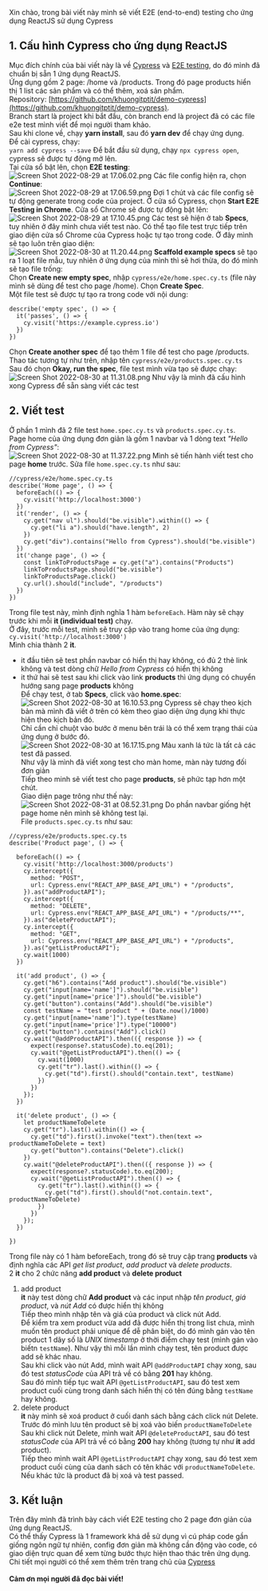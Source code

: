 Xin chào, trong bài viết này mình sẽ viết E2E (end-to-end) testing cho ứng dụng ReactJS sử dụng Cypress
## 1. Cấu hình Cypress cho ứng dụng ReactJS
Mục đích chính của bài viết này là về [Cypress](https://www.cypress.io/) và [E2E testing](https://katalon.com/resources-center/blog/end-to-end-e2e-testing), do đó mình đã chuẩn bị sẵn 1 ứng dụng ReactJS.<br>
Ứng dụng gồm 2 page: /home và /products. Trong đó page products hiển thị 1 list các sản phẩm và có thể thêm, xoá sản phẩm.<br>
Repository: [https://github.com/khuongitptit/demo-cypress](https://github.com/khuongitptit/demo-cypress). <br>
Branch start là project khi bắt đầu, còn branch end là project đã có các file e2e test mình viết để mọi người tham khảo.<br>
Sau khi clone về, chạy **yarn install**, sau đó **yarn dev** để chạy ứng dụng.<br>
Để cài cypress, chạy:<br>
`yarn add cypress --save`
Để bắt đầu sử dụng, chạy `npx cypress open`, cypress sẽ được tự động mở lên. <br>
Tại cửa sổ bật lên, chọn **E2E testing**:<br>
![Screen Shot 2022-08-29 at 17.06.02.png](https://images.viblo.asia/e83b46a6-9af1-4a1b-bbb0-386b135d7bee.png)
Các file config hiện ra, chọn **Continue**:<br>
![Screen Shot 2022-08-29 at 17.06.59.png](https://images.viblo.asia/1d68d2f5-8e15-47f4-9d25-27dd24f905ce.png)
Đợi 1 chút và các file config sẽ tự động generate trong code của project. Ở cửa số Cypress, chọn **Start E2E Testing in Chrome**. Cửa sổ Chrome sẽ được tự động bật lên:<br>
![Screen Shot 2022-08-29 at 17.10.45.png](https://images.viblo.asia/cc3c819b-4f27-4bb4-a2ba-41e8796dc57c.png)
Các test sẽ hiện ở tab **Specs**, tuy nhiên ở đây mình chưa viết test nào. Có thể tạo file test trực tiếp trên giao diện cửa sổ Chrome của Cypress hoặc tự tạo trong code. Ở đây mình sẽ tạo luôn trên giao diện:<br>
![Screen Shot 2022-08-30 at 11.20.44.png](https://images.viblo.asia/130f3fa5-4407-4c66-b329-3e4ed6221346.png)
**Scaffold example specs** sẽ tạo ra 1 loạt file mẫu, tuy nhiên ở ứng dụng của mình thì sẽ hơi thừa, do đó mình sẽ tạo file trống:<br>
Chọn **Create new empty spec**, nhập `cypress/e2e/home.spec.cy.ts` (file này mình sẽ dùng để test cho page /home). Chọn **Create Spec**.<br>
Một file test sẽ được tự tạo ra trong code với nội dung:<br>
```
describe('empty spec', () => {
  it('passes', () => {
    cy.visit('https://example.cypress.io')
  })
})
```
Chọn **Create another spec** để tạo thêm 1 file để test cho page /products. Thao tác tương tự như trên, nhập tên `cypress/e2e/products.spec.cy.ts`<br>
Sau đó chọn **Okay, run the spec**, file test mình vừa tạo sẽ được chạy:<br>
![Screen Shot 2022-08-30 at 11.31.08.png](https://images.viblo.asia/d07f8f3b-6ee7-4621-8a52-19e72fbbe611.png)
Như vậy là mình đã cấu hình xong Cypress để sẵn sàng viết các test<br>
## 2. Viết test
Ở phần 1 mình đã 2 file test `home.spec.cy.ts` và `products.spec.cy.ts`.<br>
Page home của ứng dụng đơn giản là gồm 1 navbar và 1 dòng text *"Hello from Cypress"*:<br>
![Screen Shot 2022-08-30 at 11.37.22.png](https://images.viblo.asia/8704b481-6e97-4a18-a79f-9c04b3688f7a.png)
Mình sẽ tiến hành viết test cho page **home** trước. Sửa file `home.spec.cy.ts` như sau:<br>
```
//cypress/e2e/home.spec.cy.ts
describe('Home page', () => {
  beforeEach(() => {
    cy.visit('http://localhost:3000')
  })
  it('render', () => {
    cy.get("nav ul").should("be.visible").within(() => {
      cy.get("li a").should("have.length", 2)
    })
    cy.get("div").contains("Hello from Cypress").should("be.visible")
  })
  it('change page', () => {
    const linkToProductsPage = cy.get("a").contains("Products")
    linkToProductsPage.should("be.visible")
    linkToProductsPage.click()
    cy.url().should("include", "/products")
  })
})
```
Trong file test này, mình định nghĩa 1 hàm `beforeEach`. Hàm này sẽ chạy trước khi mỗi **it (individual test)** chạy.<br>
Ở đây, trước mỗi test, mình sẽ truy cập vào trang home của ứng dụng: `cy.visit('http://localhost:3000')`<br>
Mình chia thành 2  **it**. <br>
* it đầu tiên sẽ test phần navbar có hiển thị hay không, có đủ 2 thẻ link không và test dòng chữ *Hello from Cypress* có hiển thị không<br>
* it thứ hai sẽ test sau khi click vào link **products** thì ứng dụng có chuyển hướng sang page **products** không<br>
Để chạy test, ở tab **Specs**, click vào **home.spec**:<br>
![Screen Shot 2022-08-30 at 16.10.53.png](https://images.viblo.asia/384521d5-cdd1-4208-bab6-6b8c4cc0ae5b.png)
Cypress sẽ chạy theo kịch bản mà mình đã viết ở trên có kèm theo giao diện ứng dụng khi thực hiện theo kịch bản đó.<br>
Chỉ cần chỉ chuột vào bước ở menu bên trái là có thể xem trạng thái của ứng dụng ở bước đó.<br>
![Screen Shot 2022-08-30 at 16.17.15.png](https://images.viblo.asia/bb3f63fd-c5e2-44e0-9918-1966a72b23d1.png)
Màu xanh lá tức là tất cả các test đã passed.<br>
Như vậy là mình đã viết xong test cho màn home, màn này tương đối đơn giản<br>
Tiếp theo minh sẽ viết test cho page **products**, sẽ phức tạp hơn một chút.<br>
Giao diện page trông như thế này:<br>
![Screen Shot 2022-08-31 at 08.52.31.png](https://images.viblo.asia/3d61c288-b915-4c15-91a7-8f6f4f5e32e5.png)
Do phần navbar giống hệt page home nên mình sẽ không test lại.<br>
File `products.spec.cy.ts` như sau:<br>
```
//cypress/e2e/products.spec.cy.ts
describe('Product page', () => {

  beforeEach(() => {
    cy.visit('http://localhost:3000/products')
    cy.intercept({
      method: "POST",
      url: Cypress.env("REACT_APP_BASE_API_URL") + "/products",
    }).as("addProductAPI");
    cy.intercept({
      method: "DELETE",
      url: Cypress.env("REACT_APP_BASE_API_URL") + "/products/**",
    }).as("deleteProductAPI");
    cy.intercept({
      method: "GET",
      url: Cypress.env("REACT_APP_BASE_API_URL") + "/products",
    }).as("getListProductAPI");
    cy.wait(1000)
  })

  it('add product', () => {
    cy.get("h6").contains("Add product").should("be.visible")
    cy.get("input[name='name']").should("be.visible")
    cy.get("input[name='price']").should("be.visible")
    cy.get("button").contains("Add").should("be.visible")
    const testName = "test product " + (Date.now()/1000)
    cy.get("input[name='name']").type(testName)
    cy.get("input[name='price']").type("10000")
    cy.get("button").contains("Add").click()
    cy.wait("@addProductAPI").then(({ response }) => {
      expect(response?.statusCode).to.eq(201);
      cy.wait("@getListProductAPI").then(() => {
        cy.wait(1000)
        cy.get("tr").last().within(() => {
          cy.get("td").first().should("contain.text", testName)
        })
      })
    });
  })

  it('delete product', () => {
    let productNameToDelete
    cy.get("tr").last().within(() => {
      cy.get("td").first().invoke("text").then(text => productNameToDelete = text)
      cy.get("button").contains("Delete").click()
    })
    cy.wait("@deleteProductAPI").then(({ response }) => {
      expect(response?.statusCode).to.eq(200);
      cy.wait("@getListProductAPI").then(() => {
        cy.get("tr").last().within(() => {
          cy.get("td").first().should("not.contain.text", productNameToDelete)
        })
      })
    });
  })

})
```
Trong file này có 1 hàm beforeEach, trong đó sẽ truy cập trang **products** và định nghĩa các API *get list product*, *add product* và *delete products*.<br>
2 **it** cho 2 chức năng **add product** và **delete product**<br>
1. add product<br>
**it** này test dòng chữ **Add product** và các input nhập *tên product*, *giá product*, và *nút Add* có được hiển thị không<br>
Tiếp theo mình nhập tên và giá của product và click nút Add.<br>
Để kiểm tra xem product vừa add đã được hiển thị trong list chưa, mình muốn tên product phải unique để dễ phân biệt, do đó mình gán vào tên product 1 dãy số là *UNIX timestamp* ở thời điểm chạy test (mình gán vào biếtn `testName`). Như vậy thì mỗi lần mình chạy test, tên product được add sẽ khác nhau.<br>
Sau khi click vào nút Add, mình wait API `@addProductAPI` chạy xong, sau đó test *statusCode* của API trả về có bằng **201** hay không. <br>
Sau đó mình tiếp tục wait API `@getListProductAPI`, sau đó test xem product cuối cùng trong danh sách hiển thị có tên đúng bằng `testName` hay không.<br>
2. delete product<br>
**it** này mình sẽ xoá product ở cuối danh sách bằng cách click nút Delete. <br>
Trước đó mình lưu tên product sẽ bị xoá vào biến `productNameToDelete`<br>
Sau khi click nút Delete, mình wait API `@deleteProductAPI`, sau đó test *statusCode* của API trả về có bằng **200** hay không (tương tự như **it** add product).<br>
Tiếp theo mình wait API `@getListProductAPI` chạy xong, sau đó test xem product cuối cùng của danh sách có tên khác với `productNameToDelete`.<br>
Nếu khác tức là product đã bị xoá và test passed.<br>
## 3. Kết luận
Trên đây mình đã trình bày cách viết E2E testing cho 2 page đơn giản của ứng dụng ReactJS. <br>
Có thể thấy Cypress là 1 framework khá dễ sử dụng vì cú pháp code gần giống ngôn ngữ tự nhiên, config đơn giản mà không cần động vào code, có giao diện trực quan để xem từng bước thực hiện thao thác trên ứng dụng.<br>
Chi tiết mọi người có thể xem thêm trên trang chủ của [Cypress](https://www.cypress.io/)<br><br>
**Cảm ơn mọi người đã đọc bài viết!**